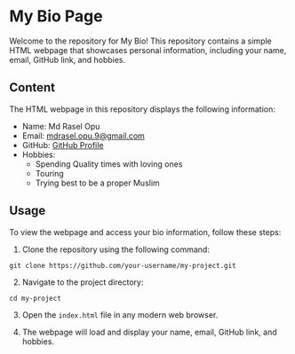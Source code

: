 # My Bio Page

Welcome to the repository for My Bio! This repository contains a simple HTML webpage that showcases personal information, including your name, email, GitHub link, and hobbies.

## Content

The HTML webpage in this repository displays the following information:

- Name: Md Rasel Opu
- Email: mdrasel.opu.9@gmail.com
- GitHub: [GitHub Profile](https://github.com/MohammedRaselOpu)
- Hobbies:
  - Spending Quality times with loving ones
  - Touring
  - Trying best to be a proper Muslim

## Usage

To view the webpage and access your bio information, follow these steps:

1. Clone the repository using the following command:

```
git clone https://github.com/your-username/my-project.git
```

2. Navigate to the project directory:

```
cd my-project
```

3. Open the `index.html` file in any modern web browser.

4. The webpage will load and display your name, email, GitHub link, and hobbies.
